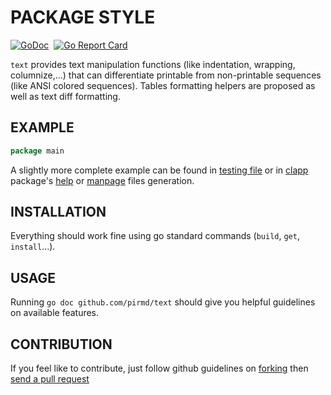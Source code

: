 # PACKAGE STYLE
[![GoDoc](https://godoc.org/github.com/pirmd/text?status.svg)](https://godoc.org/github.com/pirmd/text)&nbsp; 
[![Go Report Card](https://goreportcard.com/badge/github.com/pirmd/text)](https://goreportcard.com/report/github.com/pirmd/text)&nbsp;

`text` provides text manipulation functions (like indentation, wrapping,
columnize,...) that can differentiate printable from non-printable sequences
(like ANSI colored sequences). Tables formatting helpers are proposed as well
as text diff formatting.

## EXAMPLE

```go
package main

```

A slightly more complete example can be found in [testing file](style_test.go) or in 
[clapp](https://github.com/pirmd/clapp) package's [help](https://github.com/pirmd/clapp/blob/master/help.go)
or [manpage](https://github.com/pirmd/clapp/blob/master/manpage.go) files generation.

## INSTALLATION
Everything should work fine using go standard commands (`build`, `get`,
`install`...).

## USAGE
Running `go doc github.com/pirmd/text` should give you helpful guidelines on
available features.

## CONTRIBUTION
If you feel like to contribute, just follow github guidelines on
[forking](https://help.github.com/articles/fork-a-repo/) then [send a pull
request](https://help.github.com/articles/creating-a-pull-request/)

[modeline]: # ( vim: set fenc=utf-8 spell spl=en: )
